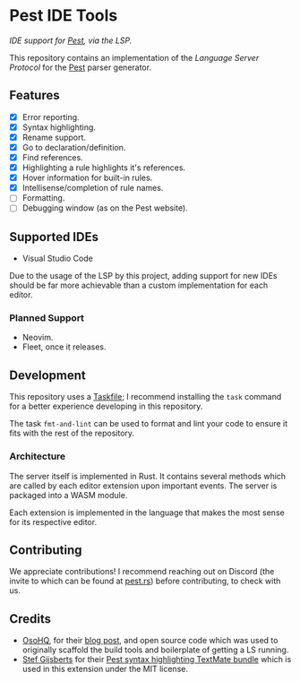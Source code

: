 # Pest IDE Tools

_IDE support for [Pest](https://pest.rs), via the LSP._

This repository contains an implementation of the _Language Server Protocol_ for the [Pest](https://pest.rs) parser generator.

## Features

- [x] Error reporting.
- [x] Syntax highlighting.
- [x] Rename support.
- [x] Go to declaration/definition.
- [x] Find references.
- [x] Highlighting a rule highlights it's references.
- [x] Hover information for built-in rules.
- [x] Intellisense/completion of rule names.
- [ ] Formatting.
- [ ] Debugging window (as on the Pest website).

## Supported IDEs

- Visual Studio Code

Due to the usage of the LSP by this project, adding support for new IDEs should
be far more achievable than a custom implementation for each editor.

### Planned Support

- Neovim.
- Fleet, once it releases.

## Development

This repository uses a [Taskfile](https://taskfile.dev); I recommend installing the `task` command for a better experience developing in this repository.

The task `fmt-and-lint` can be used to format and lint your code to ensure it fits with the rest of the repository.

### Architecture

The server itself is implemented in Rust. It contains several methods which are called by each editor extension upon important events. The server is packaged into a WASM module.

Each extension is implemented in the language that makes the most sense for its respective editor.

## Contributing

We appreciate contributions! I recommend reaching out on Discord (the invite to which can be found at [pest.rs](https://pest.rs)) before contributing, to check with us. 

## Credits

- [OsoHQ](https://github.com/osohq), for their [blog post](https://www.osohq.com/post/building-vs-code-extension-with-rust-wasm-typescript), and open source code which was used to originally scaffold the build tools and boilerplate of getting a LS running.
- [Stef Gijsberts](https://github.com/Stef-Gijsberts) for their [Pest syntax highlighting TextMate bundle](https://github.com/Stef-Gijsberts/pest-Syntax-Highlighting-for-vscode) which is used in this extension under the MIT license.
